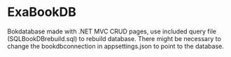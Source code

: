 # ExaBookDB
Bokdatabase made with .NET MVC CRUD pages, use included query file (SQLBookDBrebuild.sql) to rebuild database.
There might be necessary to change the bookdbconnection in appsettings.json to point to the database.
